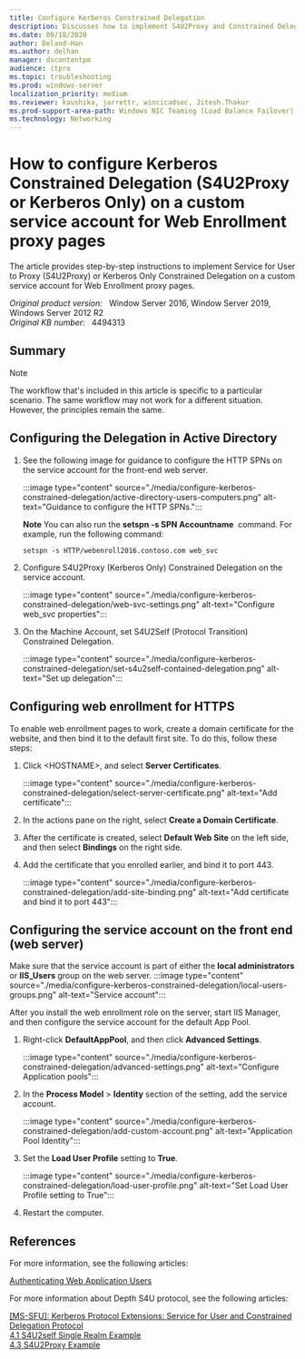 ```yaml
---
title: Configure Kerberos Constrained Delegation
description: Discusses how to implement S4U2Proxy and Constrained Delegation on a custom service account for Web Enrollment proxy pages.
ms.date: 09/18/2020
author: Deland-Han 
ms.author: delhan
manager: dscontentpm
audience: itpro
ms.topic: troubleshooting
ms.prod: windows-server
localization_priority: medium
ms.reviewer: kaushika, jarrettr, wincicadsec, Jitesh.Thakur
ms.prod-support-area-path: Windows NIC Teaming (Load Balance Failover)
ms.technology: Networking
---
```

# How to configure Kerberos Constrained Delegation (S4U2Proxy or Kerberos Only) on a custom service account for Web Enrollment proxy pages

The article provides step-by-step instructions to implement Service for User to Proxy (S4U2Proxy) or Kerberos Only Constrained Delegation on a custom service account for Web Enrollment proxy pages.

_Original product version:_ &nbsp; Window Server 2016, Window Server 2019, Windows Server 2012 R2  
_Original KB number:_ &nbsp; 4494313

## Summary

> [!NOTE]
> The workflow that's included in this article is specific to a particular scenario. The same workflow may not work for a different situation. However, the principles remain the same.

## Configuring the Delegation in Active Directory

1. See the following image for guidance to configure the HTTP SPNs on the service account for the front-end web server.

    :::image type="content" source="./media/configure-kerberos-constrained-delegation/active-directory-users-computers.png" alt-text="Guidance to configure the HTTP SPNs.":::

    **Note** You can also run the **setspn -s SPN Accountname**  command. For example, run the following command:

    ```console
    setspn -s HTTP/webenroll2016.contoso.com web_svc
    ```

2. Configure S4U2Proxy (Kerberos Only) Constrained Delegation on the service account.

    :::image type="content" source="./media/configure-kerberos-constrained-delegation/web-svc-settings.png" alt-text="Configure web_svc properties":::

3. On the Machine Account, set S4U2Self (Protocol Transition) Constrained Delegation.‎

    :::image type="content" source="./media/configure-kerberos-constrained-delegation/set-s4u2self-contained-delegation.png" alt-text="Set up delegation":::

## Configuring web enrollment for HTTPS

To enable web enrollment pages to work, create a domain certificate for the website, and then bind it to the default first site. To do this, follow these steps:

1. Click \<HOSTNAME>, and select **Server Certificates**.

    :::image type="content" source="./media/configure-kerberos-constrained-delegation/select-server-certificate.png" alt-text="Add certificate":::

2. In the actions pane on the right, select **Create a Domain Certificate**.
3. After the certificate is created, select **Default Web Site** on the left side, and then select **Bindings** on the right side.
4. Add the certificate that you enrolled earlier, and bind it to port 443.

    :::image type="content" source="./media/configure-kerberos-constrained-delegation/add-site-binding.png" alt-text="Add certificate and bind it to port 443":::

## Configuring the service account on the front end (web server)

Make sure that the service account is part of either the **local administrators** or **IIS_Users** group on the web server.
:::image type="content" source="./media/configure-kerberos-constrained-delegation/local-users-groups.png" alt-text="Service account":::

‎After you install the web enrollment role on the server, start IIS Manager, and then configure the service account for the default App Pool.

1. Right-click **DefaultAppPool**, and then click **Advanced Settings**.

    :::image type="content" source="./media/configure-kerberos-constrained-delegation/advanced-settings.png" alt-text="Configure Application pools":::

2. In the **Process Model** > **Identity** section of the setting, add the service account.

    :::image type="content" source="./media/configure-kerberos-constrained-delegation/add-custom-account.png" alt-text="Application Pool Identity":::

3. Set the **Load User Profile** setting to **True**.

    :::image type="content" source="./media/configure-kerberos-constrained-delegation/load-user-profile.png" alt-text="Set Load User Profile setting to True":::

4. Restart the computer.

## References

For more information, see the following articles:

[Authenticating Web Application Users](https://docs.microsoft.com/previous-versions/windows/it-pro/windows-server-2003/cc759501%28v%3dws.10%29)

For more information about Depth S4U protocol, see the following articles:

[[MS-SFU]: Kerberos Protocol Extensions: Service for User and Constrained Delegation Protocol](https://docs.microsoft.com/openspecs/windows_protocols/ms-sfu/3bff5864-8135-400e-bdd9-33b552051d94)  
[4.1 S4U2self Single Realm Example](https://docs.microsoft.com/openspecs/windows_protocols/ms-sfu/6a8dfc0c-2d32-478a-929f-5f9b1b18a169)  
[4.3 S4U2Proxy Example](https://docs.microsoft.com/openspecs/windows_protocols/ms-sfu/c920c148-8a9c-42e9-b8e9-db5755cd281b)
